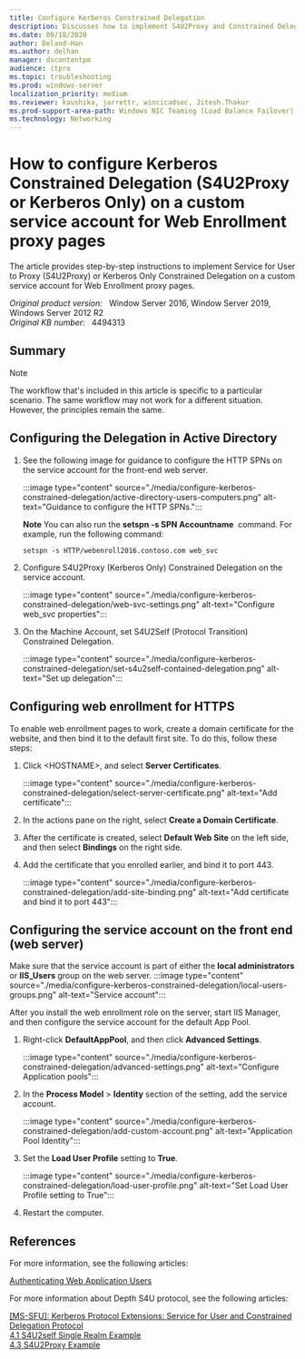 ```yaml
---
title: Configure Kerberos Constrained Delegation
description: Discusses how to implement S4U2Proxy and Constrained Delegation on a custom service account for Web Enrollment proxy pages.
ms.date: 09/18/2020
author: Deland-Han 
ms.author: delhan
manager: dscontentpm
audience: itpro
ms.topic: troubleshooting
ms.prod: windows-server
localization_priority: medium
ms.reviewer: kaushika, jarrettr, wincicadsec, Jitesh.Thakur
ms.prod-support-area-path: Windows NIC Teaming (Load Balance Failover)
ms.technology: Networking
---
```

# How to configure Kerberos Constrained Delegation (S4U2Proxy or Kerberos Only) on a custom service account for Web Enrollment proxy pages

The article provides step-by-step instructions to implement Service for User to Proxy (S4U2Proxy) or Kerberos Only Constrained Delegation on a custom service account for Web Enrollment proxy pages.

_Original product version:_ &nbsp; Window Server 2016, Window Server 2019, Windows Server 2012 R2  
_Original KB number:_ &nbsp; 4494313

## Summary

> [!NOTE]
> The workflow that's included in this article is specific to a particular scenario. The same workflow may not work for a different situation. However, the principles remain the same.

## Configuring the Delegation in Active Directory

1. See the following image for guidance to configure the HTTP SPNs on the service account for the front-end web server.

    :::image type="content" source="./media/configure-kerberos-constrained-delegation/active-directory-users-computers.png" alt-text="Guidance to configure the HTTP SPNs.":::

    **Note** You can also run the **setspn -s SPN Accountname**  command. For example, run the following command:

    ```console
    setspn -s HTTP/webenroll2016.contoso.com web_svc
    ```

2. Configure S4U2Proxy (Kerberos Only) Constrained Delegation on the service account.

    :::image type="content" source="./media/configure-kerberos-constrained-delegation/web-svc-settings.png" alt-text="Configure web_svc properties":::

3. On the Machine Account, set S4U2Self (Protocol Transition) Constrained Delegation.‎

    :::image type="content" source="./media/configure-kerberos-constrained-delegation/set-s4u2self-contained-delegation.png" alt-text="Set up delegation":::

## Configuring web enrollment for HTTPS

To enable web enrollment pages to work, create a domain certificate for the website, and then bind it to the default first site. To do this, follow these steps:

1. Click \<HOSTNAME>, and select **Server Certificates**.

    :::image type="content" source="./media/configure-kerberos-constrained-delegation/select-server-certificate.png" alt-text="Add certificate":::

2. In the actions pane on the right, select **Create a Domain Certificate**.
3. After the certificate is created, select **Default Web Site** on the left side, and then select **Bindings** on the right side.
4. Add the certificate that you enrolled earlier, and bind it to port 443.

    :::image type="content" source="./media/configure-kerberos-constrained-delegation/add-site-binding.png" alt-text="Add certificate and bind it to port 443":::

## Configuring the service account on the front end (web server)

Make sure that the service account is part of either the **local administrators** or **IIS_Users** group on the web server.
:::image type="content" source="./media/configure-kerberos-constrained-delegation/local-users-groups.png" alt-text="Service account":::

‎After you install the web enrollment role on the server, start IIS Manager, and then configure the service account for the default App Pool.

1. Right-click **DefaultAppPool**, and then click **Advanced Settings**.

    :::image type="content" source="./media/configure-kerberos-constrained-delegation/advanced-settings.png" alt-text="Configure Application pools":::

2. In the **Process Model** > **Identity** section of the setting, add the service account.

    :::image type="content" source="./media/configure-kerberos-constrained-delegation/add-custom-account.png" alt-text="Application Pool Identity":::

3. Set the **Load User Profile** setting to **True**.

    :::image type="content" source="./media/configure-kerberos-constrained-delegation/load-user-profile.png" alt-text="Set Load User Profile setting to True":::

4. Restart the computer.

## References

For more information, see the following articles:

[Authenticating Web Application Users](https://docs.microsoft.com/previous-versions/windows/it-pro/windows-server-2003/cc759501%28v%3dws.10%29)

For more information about Depth S4U protocol, see the following articles:

[[MS-SFU]: Kerberos Protocol Extensions: Service for User and Constrained Delegation Protocol](https://docs.microsoft.com/openspecs/windows_protocols/ms-sfu/3bff5864-8135-400e-bdd9-33b552051d94)  
[4.1 S4U2self Single Realm Example](https://docs.microsoft.com/openspecs/windows_protocols/ms-sfu/6a8dfc0c-2d32-478a-929f-5f9b1b18a169)  
[4.3 S4U2Proxy Example](https://docs.microsoft.com/openspecs/windows_protocols/ms-sfu/c920c148-8a9c-42e9-b8e9-db5755cd281b)
